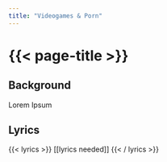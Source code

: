 ```yaml
---
title: "Videogames & Porn"
---
```

# {{< page-title >}}

## Background
Lorem Ipsum

## Lyrics
{{< lyrics >}}
[[lyrics needed]]
{{< / lyrics >}}
